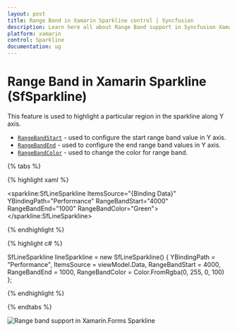 ```yaml
---
layout: post
title: Range Band in Xamarin Sparkline control | Syncfusion
description: Learn here all about Range Band support in Syncfusion Xamarin Sparkline (SfSparkline) control and more.
platform: xamarin
control: Sparkline
documentation: ug
---
```


# Range Band in Xamarin Sparkline (SfSparkline)

This feature is used to highlight a particular region in the sparkline along Y axis.

* [`RangeBandStart`](https://help.syncfusion.com/cr/xamarin/Syncfusion.SfSparkline.XForms.SfSparklineBase.html#Syncfusion_SfSparkline_XForms_SfSparklineBase_RangeBandStart) - used to configure the start range band value in Y axis.
* [`RangeBandEnd`](https://help.syncfusion.com/cr/xamarin/Syncfusion.SfSparkline.XForms.SfSparklineBase.html#Syncfusion_SfSparkline_XForms_SfSparklineBase_RangeBandEnd) - used to configure the end range band values in Y axis.
* [`RangeBandColor`](https://help.syncfusion.com/cr/xamarin/Syncfusion.SfSparkline.XForms.SfSparklineBase.html#Syncfusion_SfSparkline_XForms_SfSparklineBase_RangeBandColor) - used to change the color for range band.

{% tabs %} 

{% highlight xaml %}

  <sparkline:SfLineSparkline ItemsSource="{Binding Data}" 
                             YBindingPath="Performance" 
                             RangeBandStart="4000" 
                             RangeBandEnd="1000"
                             RangeBandColor="Green"> 
  </sparkline:SfLineSparkline>

{% endhighlight %}

{% highlight c# %}

SfLineSparkline lineSparkline = new SfLineSparkline()
{
    YBindingPath = "Performance",
    ItemsSource = viewModel.Data,
    RangeBandStart = 4000,
    RangeBandEnd = 1000,
    RangeBandColor = Color.FromRgba(0, 255, 0, 100)
};

{% endhighlight %}

{% endtabs %}

![Range band support in Xamarin.Forms Sparkline](sparkline_images/RangeBand.png)
